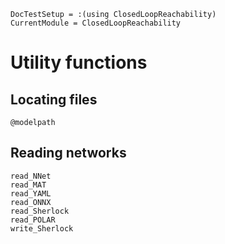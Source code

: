 ```@meta
DocTestSetup = :(using ClosedLoopReachability)
CurrentModule = ClosedLoopReachability
```

# Utility functions

## Locating files

```@docs
@modelpath
```

## Reading networks

```@docs
read_NNet
read_MAT
read_YAML
read_ONNX
read_Sherlock
read_POLAR
write_Sherlock
```
